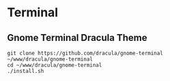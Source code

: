 # Terminal

## Gnome Terminal Dracula Theme

```text
git clone https://github.com/dracula/gnome-terminal ~/www/dracula/gnome-terminal
cd ~/www/dracula/gnome-terminal
./install.sh
```

